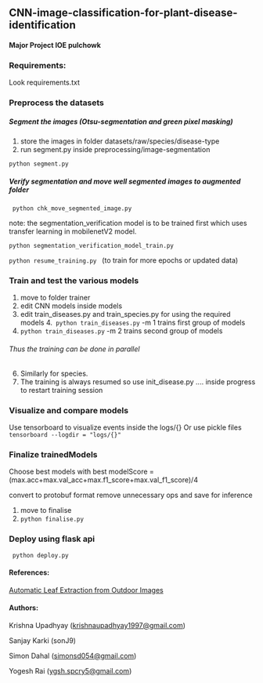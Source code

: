 ## CNN-image-classification-for-plant-disease-identification
#### Major Project IOE pulchowk

### Requirements:
Look requirements.txt


### Preprocess the datasets
##### Segment the images (Otsu-segmentation and green pixel masking)
1. store the images in folder datasets/raw/species/disease-type
2. run  segment.py  inside preprocessing/image-segmentation
```
python segment.py
```

##### Verify segmentation and move well segmented images to augmented folder
``` python chk_move_segmented_image.py```

note: the segmentation_verification model is to be trained first which uses transfer learning in mobilenetV2 model.

```python segmentation_verification_model_train.py```

```python resume_training.py ``` (to train for more epochs or updated data)

### Train and test the various models
1. move to folder trainer
2. edit CNN models inside models
3. edit train_diseases.py and train_species.py for using the required models
4.``` python train_diseases.py``` -m 1 trains first group of models
5. ```python train_diseases.py``` -m 2 trains second group of models
###### Thus the training can be done in parallel
6. Similarly for species.
7. The training is always resumed so use init_disease.py .... inside progress to restart training session

### Visualize and compare models 
Use tensorboard to visualize events inside the logs/{}  Or use pickle files
``` tensorboard --logdir = "logs/{}"```
### Finalize trainedModels
Choose best models with best modelScore = (max.acc+max.val_acc+max.f1_score+max.val_f1_score)/4

convert to protobuf format remove unnecessary ops and save for inference
1. move to finalise 
2. ```python finalise.py```

### Deploy using flask api
``` python deploy.py```

#### References:

[Automatic Leaf Extraction from Outdoor
Images ](https://arxiv.org/pdf/1709.06437.pdf)


#### Authors:

Krishna Upadhyay (krishnaupadhyay1997@gmail.com)

Sanjay Karki (sonJ9)

Simon Dahal (simonsd054@gmail.com)

Yogesh Rai (ygsh.spcry5@gmail.com)


